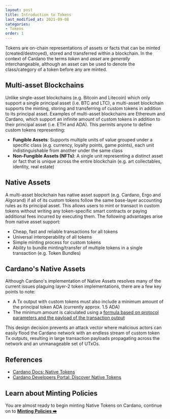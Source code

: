 ```yaml
---
layout: post
title: Introduction to Tokens
last_modified_at: 2021-09-08
categories:
- Tokens
order: 1
---
```


Tokens are on-chain representations of assets or facts that can be minted (created/destroyed), stored and transferred within a blockchain. In the context of Cardano the terms *token* and *asset* are _generally_ interchangeable, although an asset can be used to denote the class/category of a token before any are minted. 

## Multi-asset Blockchains
Unlike single-asset blockchains (e.g. Bitcoin and Litecoin) which only support a single principal asset (i.e. BTC and LTC), a multi-asset blockchain supports the minting, storing and transferring of custom tokens in addition to its principal asset. Examples of multi-asset blockchains are Ethereum and Cardano, which support an infinite amount of custom tokens in addition to their principal asset (i.e. ETH and ADA). This permits anyone to define custom tokens representing:
 - **Fungible Assets**: Supports multiple units of value grouped under a specific class (e.g. currency, loyalty points, game points), each unit indistinguishable from another under the same class
 - **Non-Fungible Assets (NFTs)**: A single unit representing a distinct asset or fact that is unique across the entire blockchain (e.g. art collectables, identity, real estate)

## Native Assets
A multi-asset blockchain has native asset support (e.g. Cardano, Ergo and Algorand) if all of its custom tokens follow the same base-layer accounting rules as its principal asset. This allows users to mint or transact in custom tokens without writing any token-specific smart contracts or paying additional fees incurred by executing them. The following advantages arise from native asset support:
 - Cheap, fast and reliable transactions for all tokens
 - Universal interoperability of all tokens
 - Simple minting process for custom tokens
 - Ability to bundle minting/transfer of multiple tokens in a single transaction (e.g. Token Bundles)
 
## Cardano's Native Assets
Although Cardano's implementation of Native Assets resolves many of the current issues plaguing layer-2 token implementations, there are a few key points to note:
 - A Tx output with custom tokens must also include a minimum amount of the principal token ADA (currently approx. 1.5 ADA)
 - The minimum amount is calculated using a [formula based on protocol parameters and the payload of the transaction output](https://cardano-ledger.readthedocs.io/en/latest/explanations/min-utxo.html#min-ada-value-calculation)

This design decision prevents an attack vector where malicious actors can easily flood the Cardano network with an endless stream of custom token Tx outputs, resulting in large transaction payloads propagating across the network and an unmanageable set of UTxOs. 

## References
 - [Cardano Docs: Native Tokens](https://docs.cardano.org/native-tokens/learn)
 - [Cardano Developers Portal: Discover Native Tokens](https://docs.cardano.org/native-tokens/learn)

## Learn about Minting Policies
You are almost ready to begin minting Native Tokens on Cardano, continue on to **[Minting Policies ➡️](https://learn.lovelace.academy/tokens/minting-policies/)** 
